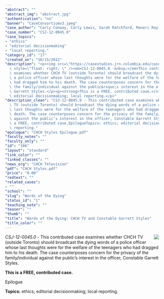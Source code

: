 ```yaml
---
"abstract": ""
"abstract_img": "abstract.jpg"
"authentication": "no"
"banner": "CaseConsortiumv3.jpeg"
"case_author": "Carly Conway, Carly Lewis, Sarah Ratchford, Manori Rayindran"
"case_number": "CSJ-12-0045.0"
"case_topics":
- "ethics"
- "editorial decisionmaking"
- "local reporting."
"category_id": "17"
"created_on": "10/15/2012"
"description": "<p><img src=\"https://casestudies.jrn.columbia.edu/casestudy/files/photos/685/abstract.jpg\"\
  \ style=\"float: right; \" /><em>CSJ-12-0045.0 -&nbsp;</em>This contributed case\
  \ examines whether CHCH TV (outside Toronto) should broadcast the dying words of\
  \ a police officer whose last thoughts were for the welfare of the teenagers who\
  \ had dragged him to his death. The case counterposes concern for the privacy of\
  \ the family/individual against the public&rsquo;s interest in the officer, Constable\
  \ Garrett Styles.</p><p><strong>This is a FREE, contributed case.</strong></p><p>Epilogue</p><p><strong>Topics:</strong>&nbsp;ethics;\
  \ editorial decisionmaking; local reporting.</p>"
"description_clean": "CSJ-12-0045.0 - This contributed case examines whether CHCH\
  \ TV (outside Toronto) should broadcast the dying words of a police officer whose\
  \ last thoughts were for the welfare of the teenagers who had dragged him to his\
  \ death. The case counterposes concern for the privacy of the family/individual\
  \ against the public’s interest in the officer, Constable Garrett Styles.This is\
  \ a FREE, contributed case.EpilogueTopics: ethics; editorial decisionmaking; local\
  \ reporting."
"epologue": "CHCH Styles Epilogue.pdf"
"faculty_notes": ""
"faculty_only": ""
"id": "106"
"layout": "standard"
"link_color": ""
"linked_classes": ""
"news_org": "CHCH Television"
"pdf": "CHCH Styles.pdf"
"price": "0.00"
"redtext": ""
"related_cases":
- ""
"school": ""
"slug": "Words of the Dying"
"status_id": "1"
"teaching_note": ""
"teaser": ""
"thumb": ""
"title": "Words of the Dying: CHCH TV and Constable Garrett Styles"
"title_color": ""
---
```

<p><img src="https://casestudies.jrn.columbia.edu/casestudy/files/photos/685/abstract.jpg" style="float: right; " /><em>CSJ-12-0045.0 -&nbsp;</em>This contributed case examines whether CHCH TV (outside Toronto) should broadcast the dying words of a police officer whose last thoughts were for the welfare of the teenagers who had dragged him to his death. The case counterposes concern for the privacy of the family/individual against the public&rsquo;s interest in the officer, Constable Garrett Styles.</p><p><strong>This is a FREE, contributed case.</strong></p><p>Epilogue</p><p><strong>Topics:</strong>&nbsp;ethics; editorial decisionmaking; local reporting.</p>
